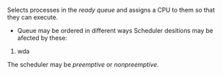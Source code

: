 Selects processes in the *ready queue* and assigns a CPU to them so that they can execute.
- Queue may be ordered in different ways
Scheduler desitions may be afected by these:
1. wda

The scheduler may be *preemptive* or *nonpreemptive*.
